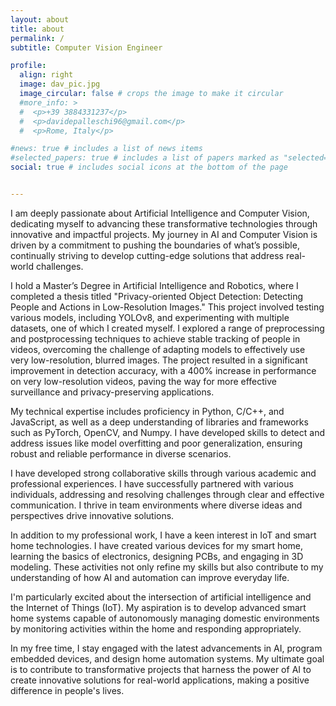 ```yaml
---
layout: about
title: about
permalink: /
subtitle: Computer Vision Engineer

profile:
  align: right
  image: dav_pic.jpg
  image_circular: false # crops the image to make it circular
  #more_info: >
  #  <p>+39 3884331237</p>
  #  <p>davidepalleschi96@gmail.com</p>
  #  <p>Rome, Italy</p>

#news: true # includes a list of news items
#selected_papers: true # includes a list of papers marked as "selected={true}"
social: true # includes social icons at the bottom of the page


---
```


I am deeply passionate about Artificial Intelligence and Computer Vision, dedicating myself to advancing these transformative technologies through innovative and impactful projects. My journey in AI and Computer Vision is driven by a commitment to pushing the boundaries of what’s possible, continually striving to develop cutting-edge solutions that address real-world challenges.

I hold a Master’s Degree in Artificial Intelligence and Robotics, where I completed a thesis titled "Privacy-oriented Object Detection: Detecting People and Actions in Low-Resolution Images." This project involved testing various models, including YOLOv8, and experimenting with multiple datasets, one of which I created myself. I explored a range of preprocessing and postprocessing techniques to achieve stable tracking of people in videos, overcoming the challenge of adapting models to effectively use very low-resolution, blurred images. The project resulted in a significant improvement in detection accuracy, with a 400% increase in performance on very low-resolution videos, paving the way for more effective surveillance and privacy-preserving applications.

My technical expertise includes proficiency in Python, C/C++, and JavaScript, as well as a deep understanding of libraries and frameworks such as PyTorch, OpenCV, and Numpy. I have developed skills to detect and address issues like model overfitting and poor generalization, ensuring robust and reliable performance in diverse scenarios.

I have developed strong collaborative skills through various academic and professional experiences. I have successfully partnered with various individuals, addressing and resolving challenges through clear and effective communication. I thrive in team environments where diverse ideas and perspectives drive innovative solutions.

In addition to my professional work, I have a keen interest in IoT and smart home technologies. I have created various devices for my smart home, learning the basics of electronics, designing PCBs, and engaging in 3D modeling. These activities not only refine my skills but also contribute to my understanding of how AI and automation can improve everyday life.

I'm particularly excited about the intersection of artificial intelligence and the Internet of Things (IoT). My aspiration is to develop advanced smart home systems capable of autonomously managing domestic environments by monitoring activities within the home and responding appropriately.

In my free time, I stay engaged with the latest advancements in AI, program embedded devices, and design home automation systems. My ultimate goal is to contribute to transformative projects that harness the power of AI to create innovative solutions for real-world applications, making a positive difference in people's lives.




<!-- I am deeply passionate about Artificial Intelligence and Computer Vision, dedicating myself to advancing these transformative technologies through innovative and impactful projects. My journey in AI and Computer Vision is driven by a commitment to pushing the boundaries of what’s possible, continually striving to develop cutting-edge solutions that address real-world challenges.

One of the most significant projects I have worked on is my thesis, titled "Privacy-oriented Object Detection – Detecting People and Actions in Low-Resolution Images." This project involved testing various models, including YOLOv8, and experimenting with multiple datasets, one of which I created myself. I also explored a range of preprocessing and postprocessing techniques to achieve stable tracking of people in videos. A notable challenge I overcame was adapting models to effectively use very low-resolution, blurred images, which are not typically well-supported by standard training sets.

My technical expertise includes a deep understanding of OpenCV functions and their applications in image modification and enhancement. I have honed my ability to detect and address issues like model overfitting and poor generalization, ensuring robust and reliable performance in diverse scenarios.

Although I am just beginning my career in this field, I have developed strong collaborative skills through my academic experiences. I have successfully partnered with various individuals, addressing and resolving challenges through clear and effective communication. I thrive in team environments where diverse ideas and perspectives drive innovative solutions.

In my free time, I stay engaged with the latest advancements in AI, program embedded devices, and design home automation systems. I have also created various devices for my smart home, which has allowed me to learn the basics of electronics, design PCBs, and delve into 3D modeling. These activities not only refine my skills but also contribute to my understanding of how AI and automation can improve everyday life. I am committed to continuous learning and contributing to impactful projects that harness the power of AI to create innovative solutions for real-world applications.


I am passionate about Artificial Intelligence and Computer Vision, dedicated to advancing these technologies through innovative projects. I thrive in collaborative environments, eager to take on new challenges that push my expertise. With a solid foundation in computer engineering, I am committed to continuous learning and developing cutting-edge solutions. In my free time, I explore the latest advancements in AI, program embedded devices, and design home automation systems, always seeking to refine my skills and contribute to impactful projects.

Write your biography here. Tell the world about yourself. Link to your favorite [subreddit](http://reddit.com). You can put a picture in, too. The code is already in, just name your picture `prof_pic.jpg` and put it in the `img/` folder.

Put your address / P.O. box / other info right below your picture. You can also disable any of these elements by editing `profile` property of the YAML header of your `_pages/about.md`. Edit `_bibliography/papers.bib` and Jekyll will render your [publications page](/al-folio/publications/) automatically.

Link to your social media connections, too. This theme is set up to use [Font Awesome icons](https://fontawesome.com/) and [Academicons](https://jpswalsh.github.io/academicons/), like the ones below. Add your Facebook, Twitter, LinkedIn, Google Scholar, or just disable all of them. -->